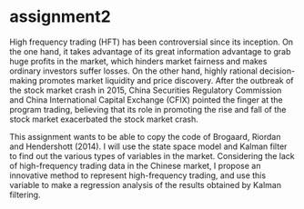 # assignment2

High frequency trading (HFT) has been controversial since its inception. On the one hand, it takes advantage of its great information advantage to grab huge profits in the market, which hinders market fairness and makes ordinary investors suffer losses. On the other hand, highly rational decision-making promotes market liquidity and price discovery. After the outbreak of the stock market crash in 2015, China Securities Regulatory Commission and China International Capital Exchange (CFIX) pointed the finger at the program trading, believing that its role in promoting the rise and fall of the stock market exacerbated the stock market crash.

This assignment wants to be able to copy the code of Brogaard, Riordan and Hendershott (2014). I will use the state space model and Kalman filter to find out the various types of variables in the market. Considering the lack of high-frequency trading data in the Chinese market, I propose an innovative method to represent high-frequency trading, and use this variable to make a regression analysis of the results obtained by Kalman filtering.
